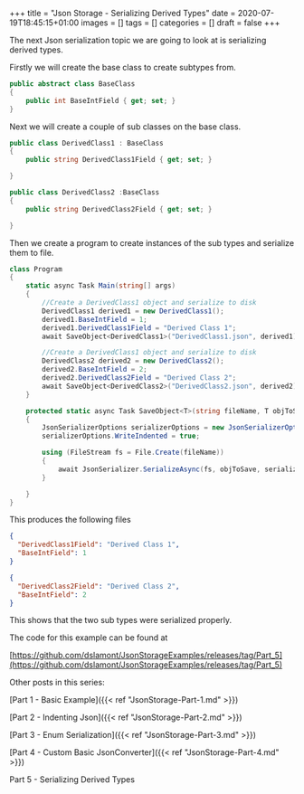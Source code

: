 +++
title = "Json Storage - Serializing Derived Types"
date = 2020-07-19T18:45:15+01:00
images = []
tags = []
categories = []
draft = false
+++

The next Json serialization topic we are going to look at is serializing derived types.

Firstly we will create the base class to create subtypes from.


```csharp {linenostart=1}
public abstract class BaseClass
{
    public int BaseIntField { get; set; }
}
```

Next we will create a couple of sub classes on the base class.

``` csharp {linenostart=1}
public class DerivedClass1 : BaseClass
{
    public string DerivedClass1Field { get; set; }

}
```

``` csharp {linenostart=1}
public class DerivedClass2 :BaseClass
{
    public string DerivedClass2Field { get; set; }

}
```

Then we create a program to create instances of the sub types and serialize them to file.

``` csharp {linenostart=1}
class Program
{
    static async Task Main(string[] args)
    {
        //Create a DerivedClass1 object and serialize to disk
        DerivedClass1 derived1 = new DerivedClass1();
        derived1.BaseIntField = 1;
        derived1.DerivedClass1Field = "Derived Class 1";
        await SaveObject<DerivedClass1>("DerivedClass1.json", derived1);

        //Create a DerivedClass1 object and serialize to disk
        DerivedClass2 derived2 = new DerivedClass2();
        derived2.BaseIntField = 2;
        derived2.DerivedClass2Field = "Derived Class 2";
        await SaveObject<DerivedClass2>("DerivedClass2.json", derived2);
    }

    protected static async Task SaveObject<T>(string fileName, T objToSave)
    {
        JsonSerializerOptions serializerOptions = new JsonSerializerOptions();
        serializerOptions.WriteIndented = true;

        using (FileStream fs = File.Create(fileName))
        {
            await JsonSerializer.SerializeAsync(fs, objToSave, serializerOptions);
        }

    }
}
```

This produces the following files

``` json {linenostart=1}
{
  "DerivedClass1Field": "Derived Class 1",
  "BaseIntField": 1
}
```

``` json {linenostart=1}
{
  "DerivedClass2Field": "Derived Class 2",
  "BaseIntField": 2
}
```

This shows that the two sub types were serialized properly.

The code for this example can be found at 

[https://github.com/dslamont/JsonStorageExamples/releases/tag/Part_5](https://github.com/dslamont/JsonStorageExamples/releases/tag/Part_5) 

Other posts in this series:

[Part 1 - Basic Example]({{< ref "JsonStorage-Part-1.md" >}}) 

[Part 2 - Indenting Json]({{< ref "JsonStorage-Part-2.md" >}}) 

[Part 3 - Enum Serialization]({{< ref "JsonStorage-Part-3.md" >}}) 

[Part 4 - Custom Basic JsonConverter]({{< ref "JsonStorage-Part-4.md" >}}) 

Part 5 - Serializing Derived Types
